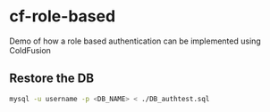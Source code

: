 # cf-role-based
Demo of how a role based authentication can be implemented using ColdFusion



## Restore the DB

```bash
mysql -u username -p <DB_NAME> < ./DB_authtest.sql
```

